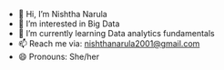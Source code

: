 - 👋 Hi, I’m Nishtha Narula
- 👀 I’m interested in Big Data
- 🌱 I’m currently learning Data analytics fundamentals
- 📫 Reach me via: nishthanarula2001@gmail.com
- 😄 Pronouns: She/her

<!---
NishthaNarula/NishthaNarula is a ✨ special ✨ repository because its `README.md` (this file) appears on your GitHub profile.
You can click the Preview link to take a look at your changes.
--->
